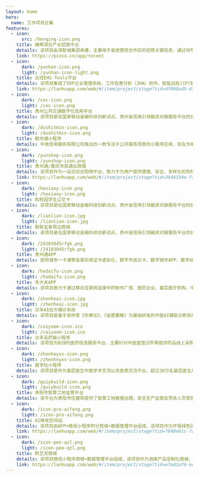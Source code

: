 ```yaml
---
layout: home
hero:
  name: 工作项目合集
features:
  - icon: 
      src: /henqing-icon.png
    title: 横琴深合产业招商平台
    details: 该项目由深智城集团承建，主要用于高效管控合作区的招商关键信息，通过领导看板呈现招商信息、招商总览、招商动态、招商成果等数据，为合作区招商工作提供管理和决策支撑...
    link: https://pixso.cn/app/recent
  - icon:
      dark: /yunhan-icon.png
      light: /yunhan-icon-light.png
    title: 云焓EHS-Tools平台
    details: 该项目集成了ERP企业管理系统、工作危害分析（JHA）软件、智能巡检(IP)软件、设备完整性管理(MI)软件、作业许可证(PTW)软件、双重预防机制(DRM)软件等工业化工管理软件...
    link: https://lanhuapp.com/web/#/item/project/stage?tid=df098ad5-43b9-4c9f-a33e-b7a4ff95e742&pid=6bdf9045-93de-4093-ac68-6ee27a5a0e3f
  - icon:
      dark: /cec-icon.png
      light: /cec-icon.png
    title: 贵州公共交通数字化信用平台
    details: 该项目是在国家移动金融科技创新试点、贵州省信用引领融资对接服务平台的技术基础上，融合公共交通数字票务与数字营销、数据增信系统技术建立的基于区块链创新建设的数字信用服务平台...
  - icon:
      dark: /dushitmin-icon.png
      light: /dushitmin-icon.png
    title: 都市通小程序
    details: 中电信用服务有限公司推出的一款专注于公共服务场景的小程序应用，旨在为用户提供便捷、高效的出行服务。通过整合先进的通信技术和智能化解决方案，都市通系列产品...
  - icon:
      dark: /yunshop-icon.png
      light: /yunshop-icon.png
    title: 贵州通/重庆市民通云商城
    details: 该项目作为一站式综合购物平台，致力于为用户提供便捷、安全、多样化的购物体验。商城深度融合了多种支付方式，包括账户支付、通卡支付、微信支付以及混合支付，满足用户不同的支付需求...
    link: https://lanhuapp.com/web/#/item/project/stage?tid=3644334e-fa5f-4114-afe6-8c460aaf4a05&pid=d7375138-ec6a-4e5f-936d-08ded2cb9731
  - icon:
      dark: /hexiaoy-icon.png
      light: /hexiaoy-icon.png
    title: 和校园学生公交卡
    details: 该项目是在国家移动金融科技创新试点、贵州省信用引领融资对接服务平台的技术基础上，融合公共交通数字票务与数字营销、数据增信系统技术建立的基于区块链创新建设的数字信用服务平台...
  - icon:
      dark: /lianlian-icon.jpg
      light: /lianlian-icon.jpg
    title: 联联玺客周边商城
    details: 该项目是在国家移动金融科技创新试点、贵州省信用引领融资对接服务平台的技术基础上，融合公共交通数字票务与数字营销、数据增信系统技术建立的基于区块链创新建设的数字信用服务平台...
  - icon:
      dark: /24103045rfgk.png
      light: /24103045rfgk.png
    title: 贵州通APP
    details: 提供城市一卡通等各类实体证卡虚拟化、数字市民云卡、数字城市APP、数字经济孵化、大数据增值增信及相关信用服务。在保障信息安全的基础上，帮助场景机构开通移动互联网服务，...
  - icon:
      dark: /hedaifu-icon.png
      light: /hedaifu-icon.png
    title: 禾大夫APP
    details: 该项目致力于通过移动互联网连接中药制作厂商、医药企业、基层医疗机构、中医学习者，建立便携高效的药品、中医学习以及多方互通的大健康生态平台，围绕中医药生产、研发...
  - icon:
      dark: /zhenheai-icon.jpg
      light: /zhenheai-icon.jpg
    title: 诊禾AI经方辅诊系统
    details: 该项目是基于张仲景《伤寒论》、《金匮要略》为基础研发的中医AI辅助诊断系统，模拟名老中医思维智能辨证开方，为医生临床决策提供参考平台，平台开发出远程会诊、医学社、人工智能辅助诊断...
  - icon:
      dark: /caiyaom-icon.ico
      light: /caiyaom-icon.ico
    title: 诊禾采药猫小程序
    details: 该项目为B2B的医药信息服务平台，主要针对中医医馆诊所等提供药品线上采购功能，该产品不仅促进了供应商之间的良性竞争，也为诊所带来了更低的采购成本...
  - icon:
      dark: /zhenheyxs-icon.png
      light: /zhenheyxs-icon.png
    title: 医学社小程序
    details: 该项目是作为基层医生中医学术交流以及医患交流平台，超过30万名基层医生从中受益，在国内中医培训行业形成巨大反响...
  - icon:
      dark: /guiybuild-icon.png
      light: /guiybuild-icon.png
    title: 贵阳市智慧工地监管平台
    details: 该平台为贵阳市住建局提供了智慧工地数据治理，安全生产监管及劳务人员管理等功能，包括监管系统平台，劳务人员管理APP、可视化大屏等平台...
  - icon:
      dark: /icon-pro-aifeng.png
      light: /icon-pro-aifeng.png
    title: AI峰收空间站
    details: 该项目由APP+微信小程序积分商城+数据管理平台组成，该项目作为环保绿色回收类应用产品，可以通过APP回收物品产生积分，再到小程序积分商城进行兑换...
    link: https://lanhuapp.com/web/#/item/project/stage?tid=7849e91c-7aaa-4b60-8b9f-f4687b4c995f&pid=e555b831-b068-4506-a1f4-b2708175074c
  - icon:
      dark: /icon-peo-qzl.png
      light: /icon-peo-qzl.png
    title: 黔芝灵商城
    details: 该项目微信小程序商城+数据管理平台组成，该项目作为酒类产品定制化商城，包含商品采购、团队分销、团队管理、分销结算、仓储管理价格管理、代理咨询等模块...
    link: https://lanhuapp.com/web/#/item/project/stage?tid=e7ed2af6-ed92-43fa-8b7c-f6691639f4d3&pid=0baf751b-9950-422a-a804-78eb4190e099
---
```


## 


